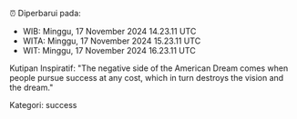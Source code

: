 ⏰ Diperbarui pada:
- WIB: Minggu, 17 November 2024 14.23.11 UTC
- WITA: Minggu, 17 November 2024 15.23.11 UTC
- WIT: Minggu, 17 November 2024 16.23.11 UTC

Kutipan Inspiratif:
"The negative side of the American Dream comes when people pursue success at any cost, which in turn destroys the vision and the dream."


Kategori: success

